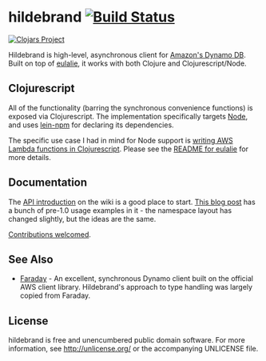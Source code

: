 # hildebrand [![Build Status](https://travis-ci.org/nervous-systems/hildebrand.svg?branch=master)](https://travis-ci.org/nervous-systems/hildebrand)

[![Clojars Project](http://clojars.org/io.nervous/hildebrand/latest-version.svg)](http://clojars.org/io.nervous/hildebrand)

Hildebrand is high-level, asynchronous client for [Amazon's Dynamo
DB](http://docs.aws.amazon.com/amazondynamodb/latest/developerguide/Introduction.html).
Built on top of [eulalie](https://github.com/nervous-systems/eulalie), it works
with both Clojure and Clojurescript/Node.

## Clojurescript

All of the functionality (barring the synchronous convenience functions) is
exposed via Clojurescript.  The implementation specifically targets
[Node](https://nodejs.org/), and uses
[lein-npm](https://github.com/RyanMcG/lein-npm) for declaring its dependencies.

The specific use case I had in mind for Node support is [writing AWS Lambda
functions in
Clojurescript](https://nervous.io/clojure/clojurescript/aws/lambda/node/lein/2015/07/05/lambda/).  Please see the [README for eulalie](https://github.com/nervous-systems/eulalie) for more details.

## Documentation

The [API
introduction](https://github.com/nervous-systems/hildebrand/wiki/API-Introduction)
on the wiki is a good place to start. [This blog post](
https://nervous.io/clojure/aws/dynamo/hildebrand/2015/06/08/hildebrand/) has a
bunch of pre-1.0 usage examples in it - the namespace layout has changed
slightly, but the ideas are the same.

[Contributions welcomed](https://github.com/nervous-systems/hildebrand/issues).

## See Also
 * [Faraday](https://github.com/ptaoussanis/faraday) - An excellent, synchronous Dynamo client built on the official AWS client library.  Hildebrand's approach to type handling was largely copied from Faraday.

## License

hildebrand is free and unencumbered public domain software. For more
information, see http://unlicense.org/ or the accompanying UNLICENSE
file.

